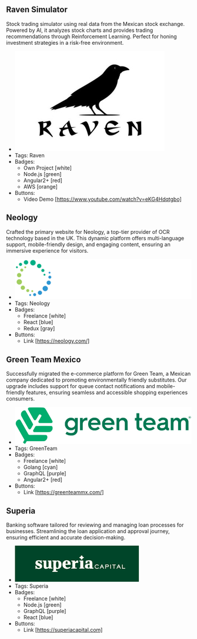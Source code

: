 ## Raven Simulator
Stock trading simulator using real data from the Mexican stock exchange. Powered by AI, it analyzes stock charts and provides trading recommendations through Reinforcement Learning. Perfect for honing investment strategies in a risk-free environment.
- ![ravenLogo](../assets/ravenLogo.jpg)
- Tags: Raven
- Badges:
  - Own Project [white]
  - Node.js [green]
  - Angular2+ [red]
  - AWS [orange]
- Buttons:
  - Video Demo [https://www.youtube.com/watch?v=eKG4Hdqtgbo]

## Neology
Crafted the primary website for Neology, a top-tier provider of OCR technology based in the UK. This dynamic platform offers multi-language support, mobile-friendly design, and engaging content, ensuring an immersive experience for visitors.
- ![neologyLogo](../assets/neologyLogo.png)
- Tags: Neology
- Badges:
  - Freelance [white]
  - React [blue]
  - Redux [gray]
- Buttons:
  - Link [https://neology.com/]

## Green Team Mexico
Successfully migrated the e-commerce platform for Green Team, a Mexican company dedicated to promoting environmentally friendly substitutes. Our upgrade includes support for queue contact notifications and mobile-friendly features, ensuring seamless and accessible shopping experiences consumers.
- ![greenTeamLogo](../assets/greenTeamLogo.png)
- Tags: GreenTeam
- Badges:
  - Freelance [white]
  - Golang [cyan]
  - GraphQL [purple]
  - Angular2+ [red]
- Buttons:
  - Link [https://greenteammx.com/]

## Superia
Banking software tailored for reviewing and managing loan processes for businesses. Streamlining the loan application and approval journey, ensuring efficient and accurate decision-making.
- ![superiaLogo](../assets/superiaLogo.png)
- Tags: Superia
- Badges:
  - Freelance [white]
  - Node.js [green]
  - GraphQL [purple]
  - React [blue]
- Buttons:
  - Link [https://superiacapital.com]
